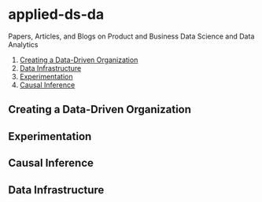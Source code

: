 # applied-ds-da
Papers, Articles, and Blogs on Product and Business Data Science and Data Analytics


1. [Creating a Data-Driven Organization](#creating-a-data-driven-organization)
2. [Data Infrastructure](#data-infrastructure)
3. [Experimentation](#experimentation)
4. [Causal Inference](#causal-inference)

## Creating a Data-Driven Organization

## Experimentation

## Causal Inference

## Data Infrastructure
